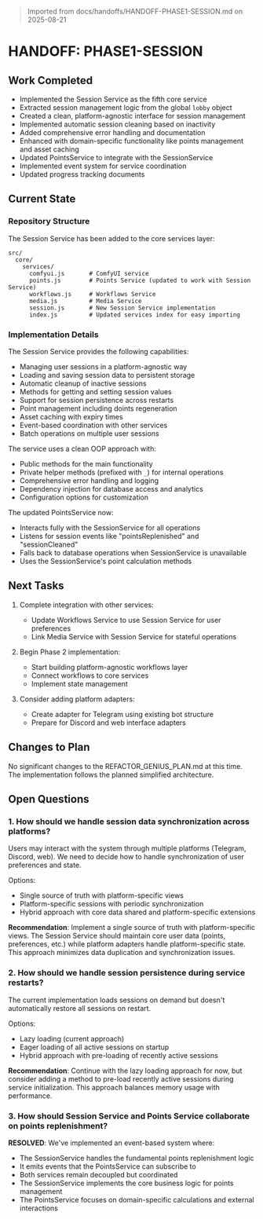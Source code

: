 > Imported from docs/handoffs/HANDOFF-PHASE1-SESSION.md on 2025-08-21

# HANDOFF: PHASE1-SESSION

## Work Completed
- Implemented the Session Service as the fifth core service
- Extracted session management logic from the global `lobby` object
- Created a clean, platform-agnostic interface for session management
- Implemented automatic session cleaning based on inactivity
- Added comprehensive error handling and documentation
- Enhanced with domain-specific functionality like points management and asset caching
- Updated PointsService to integrate with the SessionService
- Implemented event system for service coordination
- Updated progress tracking documents

## Current State

### Repository Structure
The Session Service has been added to the core services layer:

```
src/
  core/
    services/
      comfyui.js       # ComfyUI service
      points.js        # Points Service (updated to work with Session Service)
      workflows.js     # Workflows Service
      media.js         # Media Service
      session.js       # New Session Service implementation
      index.js         # Updated services index for easy importing
```

### Implementation Details

The Session Service provides the following capabilities:
- Managing user sessions in a platform-agnostic way
- Loading and saving session data to persistent storage
- Automatic cleanup of inactive sessions
- Methods for getting and setting session values
- Support for session persistence across restarts
- Point management including doints regeneration
- Asset caching with expiry times
- Event-based coordination with other services
- Batch operations on multiple user sessions

The service uses a clean OOP approach with:
- Public methods for the main functionality
- Private helper methods (prefixed with `_`) for internal operations
- Comprehensive error handling and logging
- Dependency injection for database access and analytics
- Configuration options for customization

The updated PointsService now:
- Interacts fully with the SessionService for all operations
- Listens for session events like "pointsReplenished" and "sessionCleaned"
- Falls back to database operations when SessionService is unavailable
- Uses the SessionService's point calculation methods

## Next Tasks
1. Complete integration with other services:
   - Update Workflows Service to use Session Service for user preferences
   - Link Media Service with Session Service for stateful operations

2. Begin Phase 2 implementation:
   - Start building platform-agnostic workflows layer
   - Connect workflows to core services
   - Implement state management

3. Consider adding platform adapters:
   - Create adapter for Telegram using existing bot structure
   - Prepare for Discord and web interface adapters

## Changes to Plan
No significant changes to the REFACTOR_GENIUS_PLAN.md at this time. The implementation follows the planned simplified architecture.

## Open Questions

### 1. How should we handle session data synchronization across platforms?
Users may interact with the system through multiple platforms (Telegram, Discord, web). We need to decide how to handle synchronization of user preferences and state.

Options:
- Single source of truth with platform-specific views
- Platform-specific sessions with periodic synchronization
- Hybrid approach with core data shared and platform-specific extensions

**Recommendation**: Implement a single source of truth with platform-specific views. The Session Service should maintain core user data (points, preferences, etc.) while platform adapters handle platform-specific state. This approach minimizes data duplication and synchronization issues.

### 2. How should we handle session persistence during service restarts?
The current implementation loads sessions on demand but doesn't automatically restore all sessions on restart.

Options:
- Lazy loading (current approach)
- Eager loading of all active sessions on startup
- Hybrid approach with pre-loading of recently active sessions

**Recommendation**: Continue with the lazy loading approach for now, but consider adding a method to pre-load recently active sessions during service initialization. This approach balances memory usage with performance.

### 3. How should Session Service and Points Service collaborate on points replenishment?
**RESOLVED**: We've implemented an event-based system where:
- The SessionService handles the fundamental points replenishment logic
- It emits events that the PointsService can subscribe to
- Both services remain decoupled but coordinated
- The SessionService implements the core business logic for points management
- The PointsService focuses on domain-specific calculations and external interactions 